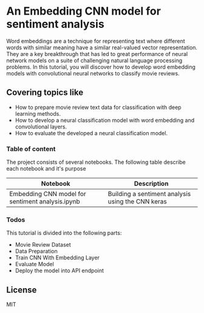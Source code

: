 # An Embedding CNN model for sentiment analysis

Word embeddings are a technique for representing text where different words with similar meaning have a similar real-valued vector representation. They are a key breakthrough that has led to great performance of neural network models on a suite of challenging natural language processing problems. In this tutorial, you will discover how to develop word embedding models with convolutional neural networks to classify movie reviews. 


## Covering topics like
- How to prepare movie review text data for classification with deep learning methods.
- How to develop a neural classification model with word embedding and convolutional layers.
- How to evaluate the developed a neural classification model.


### Table of content

The project consists of several notebooks. The following table describe each notebook and it's purpose

| Notebook | Description |
| ------ | ------ |
| Embedding CNN model for sentiment analysis.ipynb | Building a sentiment analysis using the CNN keras |

### Todos

This tutorial is divided into the following parts:

- Movie Review Dataset
- Data Preparation
- Train CNN With Embedding Layer
- Evaluate Model
- Deploy the model into API endpoint


License
----

MIT

[//]: # (These are reference links used in the body of this note and get stripped out when the markdown processor does its job. There is no need to format nicely because it shouldn't be seen. Thanks SO - http://stackoverflow.com/questions/4823468/store-comments-in-markdown-syntax)


   [dill]: <https://github.com/joemccann/dillinger>
   [git-repo-url]: <https://github.com/joemccann/dillinger.git>
   [john gruber]: <http://daringfireball.net>
   [df1]: <http://daringfireball.net/projects/markdown/>
   [markdown-it]: <https://github.com/markdown-it/markdown-it>
   [Ace Editor]: <http://ace.ajax.org>
   [node.js]: <http://nodejs.org>
   [Twitter Bootstrap]: <http://twitter.github.com/bootstrap/>
   [jQuery]: <http://jquery.com>
   [@tjholowaychuk]: <http://twitter.com/tjholowaychuk>
   [express]: <http://expressjs.com>
   [AngularJS]: <http://angularjs.org>
   [Gulp]: <http://gulpjs.com>

   [PlDb]: <https://github.com/joemccann/dillinger/tree/master/plugins/dropbox/README.md>
   [PlGh]: <https://github.com/joemccann/dillinger/tree/master/plugins/github/README.md>
   [PlGd]: <https://github.com/joemccann/dillinger/tree/master/plugins/googledrive/README.md>
   [PlOd]: <https://github.com/joemccann/dillinger/tree/master/plugins/onedrive/README.md>
   [PlMe]: <https://github.com/joemccann/dillinger/tree/master/plugins/medium/README.md>
   [PlGa]: <https://github.com/RahulHP/dillinger/blob/master/plugins/googleanalytics/README.md>
